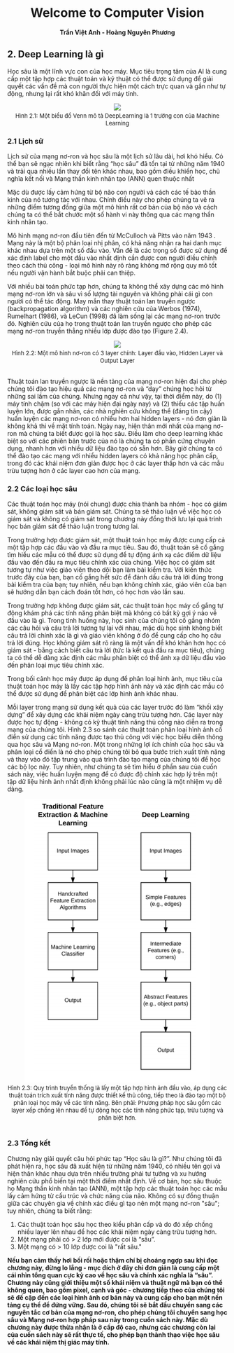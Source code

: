 # <center> Welcome to Computer Vision</center>
 **<center>Trần Việt Anh - Hoàng Nguyên Phương</center>** 

## 2. Deep Learning là gì

Học sâu là một lĩnh vực con của học máy. Mục tiêu trọng tâm của AI là cung cấp một tập hợp các thuật toán và kỹ thuật có thể được sử dụng để giải quyết các vấn đề mà con người thực hiện một cách trực quan và gần như tự động, nhưng lại rất khó khăn đối với máy tính.

<center><img src="https://miro.medium.com/max/1400/1*hEB2c8gKxgjJtDBU_yrdPA.png" width="300"/></center>
<center><font size="-1">Hình 2.1: Một biểu đồ Venn mô tả DeepLearning là 1 trường con của Machine Learning</font></center>

### 2.1 Lịch sử

Lịch sử của mạng nơ-ron và học sâu là một lịch sử lâu dài, hơi khó hiểu. Có thể bạn sẽ ngạc nhiên khi biết rằng “học sâu” đã tồn tại từ những năm 1940 và trải qua nhiều lần thay đổi tên khác nhau, bao gồm điều khiển học, chủ nghĩa kết nối và Mạng thần kinh nhân tạo (ANN) quen thuộc nhất

Mặc dù được lấy cảm hứng từ bộ não con người và cách các tế bào thần kinh của nó tương tác với nhau. Chính điều này cho phép chúng ta vẽ ra những điểm tương đồng giữa một mô hình rất cơ bản của bộ não và cách chúng ta có thể bắt chước một số hành vi này thông qua các mạng thần kinh nhân tạo.

Mô hình mạng nơ-ron đầu tiên đến từ McCulloch và Pitts vào năm 1943 . Mạng này là một bộ phân loại nhị phân, có khả năng nhận ra hai danh mục khác nhau dựa trên một số đầu vào. Vấn đề là các trọng số được sử dụng để xác định label cho một đầu vào nhất định cần được con người điều chỉnh theo cách thủ công - loại mô hình này rõ ràng không mở rộng quy mô tốt nếu người vận hành bắt buộc phải can thiệp.

Với nhiều bài toán phức tạp hơn, chúng ta không thể xây dựng các mô hình mạng nơ-ron lớn và sâu vì số lượng tài nguyên và không phải cái gì con người có thể tác động. May mắn thay thuật toán lan truyền ngược (backpropagation algorithm) và các nghiên cứu của  Werbos (1974), Rumelhart (1986), và LeCun (1998) đã làm sống lại các mạng nơ-ron trước đó. Nghiên cứu của họ trong thuật toán lan truyền ngược cho phép các mạng nơ-ron truyền thẳng nhiều lớp được đào tạo (Figure 2.4).

<center><img src="https://d1zx6djv3kb1v7.cloudfront.net/wp-content/media/2019/05/Hidden-layrs-1-i2tutorials.jpg" width="500"/></center>
<center><font size="-1">Hình 2.2: Một mô hình nơ-ron có 3 layer chính: Layer đầu vào, Hidden Layer và Output Layer</font></center>  <br/>

Thuật toán lan truyền ngược là nền tảng của mạng nơ-ron hiện đại cho phép chúng tôi đào tạo hiệu quả các mạng nơ-ron và “dạy” chúng học hỏi từ những sai lầm của chúng. Nhưng ngay cả như vậy, tại thời điểm này, do (1) máy tính chậm (so với các máy hiện đại ngày nay) và (2) thiếu các tập huấn luyện lớn, được gắn nhãn, các nhà nghiên cứu không thể (đáng tin cậy) huấn luyện các mạng nơ-ron có nhiều hơn hai hidden layers - nó đơn giản là không khả thi về mặt tính toán. Ngày nay, hiện thân mới nhất của mạng nơ-ron mà chúng ta biết được gọi là học sâu. Điều làm cho deep learning khác biệt so với các phiên bản trước của nó là chúng ta có phần cứng chuyên dụng, nhanh hơn với nhiều dữ liệu đào tạo có sẵn hơn. Bây giờ chúng ta có thể đào tạo các mạng với nhiều hidden layers có khả năng học phân cấp, trong đó các khái niệm đơn giản được học ở các layer thấp hơn và các mẫu trừu tượng hơn ở các layer cao hơn của mạng.

### 2.2 Các loại học sâu

Các thuật toán học máy (nói chung) được chia thành ba nhóm - học có giám sát, không giám sát và bán giám sát. Chúng ta sẽ thảo luận về việc học có giám sát và không có giám sát trong chương này đồng thời lưu lại quá trình học bán giám sát để thảo luận trong tương lai.

Trong trường hợp được giám sát, một thuật toán học máy được cung cấp cả một tập hợp các đầu vào và đầu ra mục tiêu. Sau đó, thuật toán sẽ cố gắng tìm hiểu các mẫu có thể được sử dụng để tự động ánh xạ các điểm dữ liệu đầu vào đến đầu ra mục tiêu chính xác của chúng. Việc học có giám sát tương tự như việc giáo viên theo dõi bạn làm bài kiểm tra. Với kiến thức trước đây của bạn, bạn cố gắng hết sức để đánh dấu câu trả lời đúng trong bài kiểm tra của bạn; tuy nhiên, nếu bạn không chính xác, giáo viên của bạn sẽ hướng dẫn bạn cách đoán tốt hơn, có học hơn vào lần sau.

Trong trường hợp không được giám sát, các thuật toán học máy cố gắng tự động khám phá các tính năng phân biệt mà không có bất kỳ gợi ý nào về đầu vào là gì. Trong tình huống này, học sinh của chúng tôi cố gắng nhóm các câu hỏi và câu trả lời tương tự lại với nhau, mặc dù học sinh không biết câu trả lời chính xác là gì và giáo viên không ở đó để cung cấp cho họ câu trả lời đúng. Học không giám sát rõ ràng là một vấn đề khó khăn hơn học có giám sát - bằng cách biết câu trả lời (tức là kết quả đầu ra mục tiêu), chúng ta có thể dễ dàng xác định các mẫu phân biệt có thể ánh xạ dữ liệu đầu vào đến phân loại mục tiêu chính xác.

Trong bối cảnh học máy được áp dụng để phân loại hình ảnh, mục tiêu của thuật toán học máy là lấy các tập hợp hình ảnh này và xác định các mẫu có thể được sử dụng để phân biệt các lớp hình ảnh khác nhau.

Mỗi layer trong mạng sử dụng kết quả của các layer trước đó làm “khối xây dựng” để xây dựng các khái niệm ngày càng trừu tượng hơn. Các layer này được học tự động - không có kỹ thuật tính năng thủ công nào diễn ra trong mạng của chúng tôi. Hình 2.3 so sánh các thuật toán phân loại hình ảnh cổ điển sử dụng các tính năng được tạo thủ công với việc học biểu diễn thông qua học sâu và Mạng nơ-ron. Một trong những lợi ích chính của học sâu và phân loại cổ điển là nó cho phép chúng tôi bỏ qua bước trích xuất tính năng và thay vào đó tập trung vào quá trình đào tạo mạng của chúng tôi để học các bộ lọc này. Tuy nhiên, như chúng ta sẽ tìm hiểu ở phần sau của cuốn sách này, việc huấn luyện mạng để có được độ chính xác hợp lý trên một tập dữ liệu hình ảnh nhất định không phải lúc nào cũng là một nhiệm vụ dễ dàng.
<center> <img src="quatrinh.png" /> </center>

<center><font size="-1">Hình 2.3: Quy trình truyền thống là lấy một tập hợp hình ảnh đầu vào, áp dụng các thuật toán trích xuất tính năng được thiết kế thủ công, tiếp theo là đào tạo một bộ phân loại học máy về các tính năng. Bên phải: Phương pháp học sâu gồm các layer xếp chồng lên nhau để tự động học các tính năng phức tạp, trừu tượng và phân biệt hơn.</font></center>  <br/>

### 2.3 Tổng kết

Chương này giải quyết câu hỏi phức tạp “Học sâu là gì?”. Như chúng tôi đã phát hiện ra, học sâu đã xuất hiện từ những năm 1940, có nhiều tên gọi và hiện thân khác nhau dựa trên nhiều trường phái tư tưởng và xu hướng nghiên cứu phổ biến tại một thời điểm nhất định. Về cơ bản, học sâu thuộc họ Mạng thần kinh nhân tạo (ANN), một tập hợp các thuật toán học các mẫu lấy cảm hứng từ cấu trúc và chức năng của não. Không có sự đồng thuận giữa các chuyên gia về chính xác điều gì tạo nên một mạng nơ-ron "sâu"; tuy nhiên, chúng ta biết rằng: 
1. Các thuật toán học sâu học theo kiểu phân cấp và do đó xếp chồng nhiều layer lên nhau để học các khái niệm ngày càng trừu tượng hơn. 
2. Một mạng phải có > 2 lớp mới được coi là “sâu”. 
3. Một mạng có > 10 lớp được coi là "rất sâu."

**Nếu bạn cảm thấy hơi bối rối hoặc thậm chí bị choáng ngợp sau khi đọc chương này, đừng lo lắng - mục đích ở đây chỉ đơn giản là cung cấp một cái nhìn tổng quan cực kỳ cao về học sâu và chính xác nghĩa là “sâu”. Chương này cũng giới thiệu một số khái niệm và thuật ngữ mà bạn có thể không quen, bao gồm pixel, cạnh và góc - chương tiếp theo của chúng tôi sẽ đề cập đến các loại hình ảnh cơ bản này và cung cấp cho bạn một nền tảng cụ thể để đứng vững. Sau đó, chúng tôi sẽ bắt đầu chuyển sang các nguyên tắc cơ bản của mạng nơ-ron, cho phép chúng tôi chuyển sang học sâu và Mạng nơ-ron hợp pháp sau này trong cuốn sách này. Mặc dù chương này được thừa nhận là ở cấp độ cao, nhưng các chương còn lại của cuốn sách này sẽ rất thực tế, cho phép bạn thành thạo việc học sâu về các khái niệm thị giác máy tính.**


